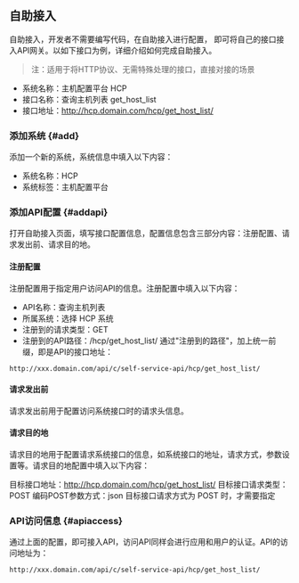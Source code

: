 ## 自助接入

自助接入，开发者不需要编写代码，在自助接入进行配置， 即可将自己的接口接入API网关。以如下接口为例，详细介绍如何完成自助接入。

>注：适用于将HTTP协议、无需特殊处理的接口，直接对接的场景

- 系统名称：主机配置平台 HCP
- 接口名称：查询主机列表 get_host_list
- 接口地址：http://hcp.domain.com/hcp/get_host_list/

### 添加系统 {#add}

添加一个新的系统，系统信息中填入以下内容：

- 系统名称：HCP
- 系统标签：主机配置平台

### 添加API配置 {#addapi}

打开自助接入页面，填写接口配置信息，配置信息包含三部分内容：注册配置、请求发出前、请求目的地。

#### 注册配置

注册配置用于指定用户访问API的信息。注册配置中填入以下内容：

- API名称：查询主机列表
- 所属系统：选择 HCP 系统
- 注册到的请求类型：GET
- 注册到的API路径：/hcp/get_host_list/
通过"注册到的路径"，加上统一前缀，即是API的接口地址：
```
http://xxx.domain.com/api/c/self-service-api/hcp/get_host_list/
```

#### 请求发出前

请求发出前用于配置访问系统接口时的请求头信息。

#### 请求目的地

请求目的地用于配置请求系统接口的信息，如系统接口的地址，请求方式，参数设置等。请求目的地配置中填入以下内容：

目标接口地址：http://hcp.domain.com/hcp/get_host_list/
目标接口请求类型：POST
编码POST参数方式：json 目标接口请求方式为 POST 时，才需要指定

### API访问信息 {#apiaccess}

通过上面的配置，即可接入API，访问API同样会进行应用和用户的认证。API的访问地址为：
```
http://xxx.domain.com/api/c/self-service-api/hcp/get_host_list/
```
